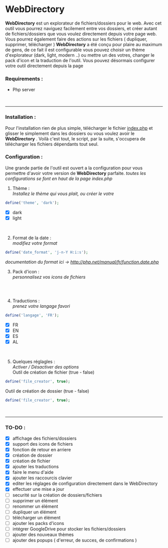 # WebDirectory

**WebDirectory** est un explorateur de fichiers/dossiers pour le web. Avec cet outil vous pourrez naviguez facilement entre vos dossiers, et créer autant de fichiers/dossiers que vous voulez directement depuis votre page web.
Vous pourrez également faire des actions sur les fichiers ( dupliquer, supprimer, télécharger )
**WebDirectory** a été conçu pour plaire au maximum de gens, de ce fait il est configurable vous pouvez choisir un thème d'explorateur (dark, light, modern ..) ou mettre un des votres, changer le pack d'icon et la traduction de l'outil.
Vous pouvez désormais configurer votre outil directement depuis la page
<br>

### Requirements :
* Php server


<br><hr>
### Installation :
Pour l'installation rien de plus simple, télécharger le fichier [index.php](https://raw.githubusercontent.com/Mikheull/WebDirectory/master/index.php) et glisser le simplement dans les dossiers ou vous voulez avoir le **WebDirectory** .
Voilà c'est tout, le script, par la suite, s'occupera de télécharger les fichiers dépendants tout seul.


### Configuration :
Une grande partie de l'outil est ouvert a la configuration pour vous permettre d'avoir votre version de **WebDirectory** parfaite.
*toutes les configurations se font en haut de la page index.php*

1) Thème :<br>
*Installez le thème qui vous plait, ou créer le votre*
```php
define('theme', 'dark');
```
- [x] dark
- [x] light
<br>

2) Format de la date :<br>
*modifiez votre format*
```php
define('date_format', 'j-n-Y H:i:s');
```
*documentation du format ici -> http://php.net/manual/fr/function.date.php*
<br>

3) Pack d'icon :<br>
*personnalisez vos icons de fichiers*
```php
```
<br>

4) Traductions :<br>
*prenez votre langage favori*
```php
define('langage', 'FR');
```
- [x] FR
- [x] EN
- [x] ES
- [x] AL
<br>

5) Quelques réglagles :<br>
*Activer / Désactiver des options*<br>
Outil de création de fichier (true - false)
```php
define('file_creator', true);
```
Outil de création de dossier (true - false)
```php
define('file_creator', true);
```
<br><hr>

### TO-DO :
- [x] affichage des fichiers/dossiers
- [x] support des icons de fichiers
- [x] fonction de retour en arriere
- [x] création de dossier
- [x] création de fichier
- [x] ajouter les traductions
- [x] faire le menu d'aide
- [x] ajouter les raccourcis clavier
- [x] editer les réglages de configuration directement dans le WebDirectory
- [x] effectuer une mise a jour
- [ ] securité sur la création de dossiers/fichiers
- [ ] supprimer un élément
- [ ] renommer un élément
- [ ] dupliquer un élément
- [ ] télécharger un élément
- [ ] ajouter les packs d'icons
- [ ] intégrer GoogleDrive pour stocker les fichiers/dossiers
- [ ] ajouter des nouveaux thèmes
- [ ] ajouter des popups ( d'erreur, de succes, de confirmations )

